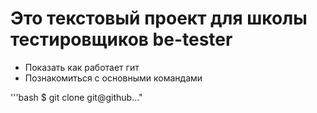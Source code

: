 # Это текстовый проект для школы тестировщиков be-tester 

+ Показать как работает гит 
+ Познакомиться с основными командами

'''bash
$ git clone git@github..." 
